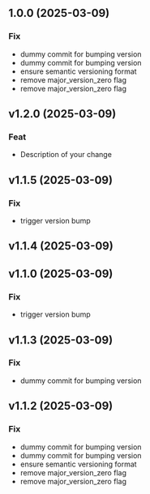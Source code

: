## 1.0.0 (2025-03-09)

### Fix

- dummy commit for bumping version
- dummy commit for bumping version
- ensure semantic versioning format
- remove major_version_zero flag
- remove major_version_zero flag

## v1.2.0 (2025-03-09)

### Feat

- Description of your change

## v1.1.5 (2025-03-09)

### Fix

- trigger version bump

## v1.1.4 (2025-03-09)

## v1.1.0 (2025-03-09)

### Fix

- trigger version bump

## v1.1.3 (2025-03-09)

### Fix

- dummy commit for bumping version

## v1.1.2 (2025-03-09)

### Fix

- dummy commit for bumping version
- dummy commit for bumping version
- ensure semantic versioning format
- remove major_version_zero flag
- remove major_version_zero flag
